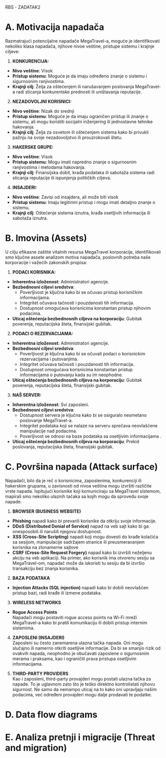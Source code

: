 RBS - ZADATAK2
# A. Motivacija napadača
Razmatrajući potencijalne napadače MegaTravel-a, moguće je identifikovati nekoliko klasa napadača, njihove nivoe veštine, pristupe sistemu i krajnje ciljeve:

1) **KONKURENCIJA:**
- **Nivo veštine**: Visok
- **Pristup sistemu**: Moguće je da imaju određeno znanje o sistemu i sigurnosnim ranjivostima.
- **Krajnji cilj**: Želja za oštećenjem ili narušavanjem poslovanja MegaTravel-a radi sticanja konkurentske prednosti ili uništavanja reputacije.

2) **NEZADOVOLJNI KORISNICI:**
- **Nivo veštine**: Nizak do srednji
- **Pristup sistemu**: Moguće je da imaju ograničen pristup ili znanje o sistemu, ali mogu koristiti socijalni inženjering ili jednostavne tehnike hakovanja.
- **Krajnji cilj**: Želja za osvetom ili oštećenjem sistema kako bi privukli pažnju na svoje nezadovoljstvo ili prouzrokovali štetu.

3) **HAKERSKE GRUPE:**
- **Nivo veštine**: Visok
- **Pristup sistemu**: Mogu imati napredno znanje o sigurnosnim ranjivostima i metodama hakovanja.
- **Krajnji cilj**: Finansijska dobit, krađa podataka ili sabotaža sistema radi sticanja reputacije ili ispunjenja političkih ciljeva.

4) **INSAJDERI:**
- **Nivo veštine**: Zavisi od insajdera, ali može biti visok
- **Pristup sistemu**: Imaju legitimni pristup i mogu imati detaljno znanje o sistemu.
- **Krajnji cilj**: Oštećenje sistema iznutra, krađa osetljivih informacija ili sabotaža iznutra.

# B. Imovina (Assets)
U cilju efikasne zaštite vitalnih resursa MegaTravel korporacije, identifikovali smo ključne assete analizom motiva napadača, poslovnih potreba naše korporacije
i važećih zakonskih propisa:

1) **PODACI KORISNIKA:**
- **Inherentna izloženost**: Administratori agencije.
- **Bezbednosni ciljevi sredstva**:
  - Poverljivost je ključna kako bi se očuvao pristup korisničkim informacijama.
  - Integritet očuvava tačnosti i pouzdanosti tih informacija.
  - Dostupnost omogućava korisnicima konstantan pristup njihovim podacima.
- **Uticaj oštećenja bezbednosnih ciljeva na korporaciju**: Gubitak poverenja, reputacijska šteta, finansijski gubitak.
  
2) **PODACI O REZERVACIJAMA:**
- **Inherentna izloženost**: Administratori agencije.
- **Bezbednosni ciljevi sredstva**:
  - Poverljivost je ključna kako bi se očuvali podaci o korisnickim rezervacijama i putovanjima.
  - Integritet očuvava tačnosti i pouzdanosti tih informacija.
  - Dostupnost omogućava korisnicima konstantan pristup informacijama o putovanju kada su im neophodne.
- **Uticaj oštećenja bezbednosnih ciljeva na korporaciju**: Gubitak poverenja, reputacijska šteta, finansijski gubitak.
  
3) **NAŠ SERVER:**
- **Inherentna izloženost**: Svi zaposleni.
- **Bezbednosni ciljevi sredstva**:
  - Dostupnost servera je ključna kako bi se osiguralo nesmetano poslovanje MegaTravel-a.
  - Integritet podataka koji se nalaze na serveru sprečava neovlašćene manipulacije nad podacima.
  - Poverljivost se odnosi na baze podataka sa osetljivim informacijama .
- **Uticaj oštećenja bezbednosnih ciljeva na korporaciju**: Prekid poslovanja, reputacijska šteta, finansijski gubitak.
  
# C. Površina napada (Attack surface)
Napadači, bilo da je reč o korisnicima, zaposlenima, konkurenciji ili hakerskim grupama, u zavisnosti od nivoa veština mogu izvršiti različite vrste napada. Ispitujući korisnike koji komuniciraju sa MegaTravel sistemom, mapirali smo nekoliko ulaznih tačaka sa kojih mogu da sprovedu svoje napade.

1) **BROWSER (BUSINESS WEBSITE)** 
- **Phishing** napadi kako bi prevarili korisnike da otkriju svoje informacije.
- **DDoS (Distributed Denial of Service)**  napad na veb sajt kako bi ga onesposobili ili narušili njegovu dostupnost.
- **XSS (Cross-Site Scripting)** napadi koji mogu dovesti do krađe kolačića sa sesijom, manipulacije sadržajem stranice ili preusmeravanjem korisnika na zlonamerne sajtove
- **CSRF (Cross-Site Request Forgery)** napad kako bi izvršili neželjenu akciju na veb aplikaciji. Na primer, ako korisnik ima otvorenu sesiju sa MegaTravel-om, napadač može da iskoristi tu sesiju da bi izvršio transakciju bez znanja korisnika.

2) **BAZA PODATAKA**
- **Injection Attacks (SQL injection)** napadi kako bi dobili neovlašćen pristup bazi, radi krađe ili izmene podataka.

3) **WIRELESS NETWORKS**
- **Rogue Access Points**
</br>Napadači mogu postaviti rogue access points na Wi-Fi mreži MegaTravel-a kako bi pratili komunikaciju ili dobili pristup internim sistemima.

4) **ZAPOSLENI (INSAJDERI)** 
</BR>Zaposleni su često zanemarena ulazna tačka napada. Oni mogu slučajno ili namerno otkriti osetljive informacije. Da bi se smanjio rizik od ovakvih napada, neophodno je obučavati zaposlene o sigurnosnim merama i praksama, kao i ograničiti prava pristupa osetljivim informacijama.

5) **THIRD-PARTY PROVIDERS**
</BR>Kao i zaposleni, third-party provajderi mogu postati ulazna tačka za napade. To je uglavnom zato što je teško direktno kontrolistati njihovu sigurnost. Ne samo da nemampo uticaj na to kako oni upravljaju našim podacima, već određeni provajderi mogu dalje prodavati te podatke.

# D. Data flow diagrams
# E. Analiza pretnji i migracije (Threat and migration)
